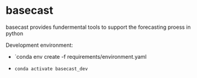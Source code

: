 # basecast
basecast provides fundermental tools to support the forecasting proess in python

Development environment:

* `conda env create -f requirements/environment.yaml

* `conda activate basecast_dev`
